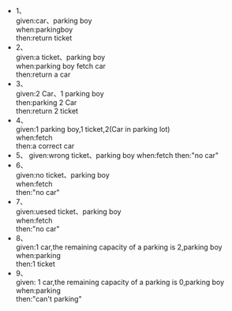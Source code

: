 - 1、  
given:car、parking boy  
when:parkingboy  
then:return ticket
- 2、  
given:a ticket、parking boy  
when:parking boy fetch car  
then:return a car
- 3、  
given:2 Car、1 parking boy  
then:parking 2 Car  
then:return 2 ticket  
- 4、  
given:1 parking boy,1 ticket,2(Car in parking lot)  
when:fetch  
then:a correct car
- 5、
given:wrong ticket、parking boy
when:fetch
then:"no car"
- 6、  
given:no ticket、parking boy  
when:fetch  
then:"no car"  
- 7、  
given:uesed ticket、parking boy  
when:fetch  
then:"no car"  
- 8、  
given:1 car,the remaining capacity of a parking is 2,parking boy  
when:parking  
then:1 ticket  
- 9、  
given: 1 car,the remaining capacity of a parking is 0,parking boy  
when:parking  
then:"can't parking"